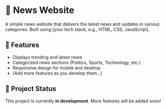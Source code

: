 # 📰 News Website  

A simple news website that delivers the latest news and updates in various categories. Built using [your tech stack, e.g., HTML, CSS, JavaScript].  

## 📌 Features  
- Displays trending and latest news  
- Categorized news sections (Politics, Sports, Technology, etc.)  
- Responsive design for mobile and desktop  
- (Add more features as you develop them...)  

## 🚀 Project Status  
This project is currently **in development**. More features will be added soon!  

 
